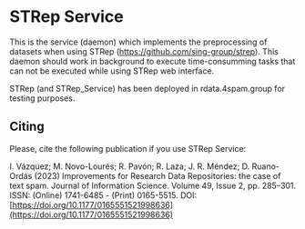 # STRep Service
This is the service (daemon) which implements the preprocessing of datasets when using STRep (https://github.com/sing-group/strep). This daemon should work in background to execute time-consumming tasks that can not be executed while using STRep web interface.

STRep (and STRep_Service) has been deployed in rdata.4spam.group for testing purposes.



## Citing

Please, cite the following publication if you use STRep Service:

I. Vázquez; M. Novo-Lourés; R. Pavón; R. Laza; J. R. Méndez; D. Ruano-Ordás (2023) Improvements for Research Data Repositories: the case of text spam. Journal of Information Science. Volume 49, Issue 2, pp. 285–301. ISSN: (Online) 1741-6485 - (Print) 0165-5515. DOI: [https://doi.org/10.1177/0165551521998636](https://doi.org/10.1177/0165551521998636)

